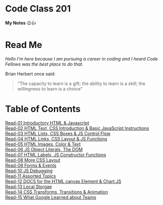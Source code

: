 
# Code Class 201
**My Notes** :wink::+1:

# Read Me
*Hello I'm here because I am pursuing a career in coding and I heard Code Fellows was the best place to do that.*  

Brian Herbert once said:  
> "The capacity to learn is a gift; the ability to learn is a skill; the willingness to learn is a choice"      
                                                                               

# Table of Contents

[Read-01 Introductory HTML & Javascript](class-01.md)  
[Read-02 HTML Text, CSS Introduction & Basic JavaScript Instructions](class-02.md)    
[Read-03 HTML Lists, CSS Boxes & JS Control Flow](class-03.md)  
[Read-04 HTML Links, CSS Layout & JS Functions](class-04.md)  
[Read-05 HTML Images, Color & Text](class-05.md)  
[Read-06 JS Object Literals, The DOM](class-06.md)  
[Read-07 HTML Labels, JS Constructor Functions](class07.md)  
[Read-08 More CSS Layout](class-08.md)  
[Read-09 Forms & Events](class-09.md)   
[Read-10 JS Debugging](class-10.md)    
[Read-11 Assorted Topics](class-11.md)  
[Read-12 DOCS for the HTML canvas Element & Chart.JS](class-12.md)  
[Read-13 Local Storgae](class-13.md)   
[Read-14 CSS Transforms, Transitions & Animation](class-14.md)    
[Read-15 What Google Learned about Teams](class-15.md)    










